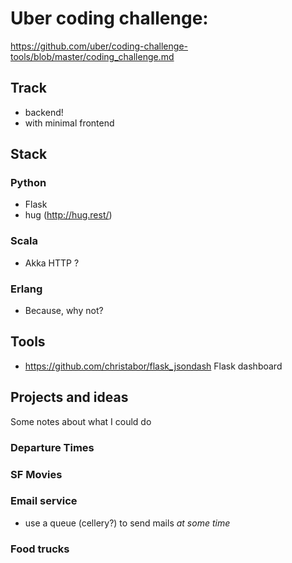 # Uber coding challenge:

https://github.com/uber/coding-challenge-tools/blob/master/coding_challenge.md

## Track

- backend!
- with minimal frontend

## Stack

### Python

- Flask
- hug (http://hug.rest/)

### Scala

- Akka HTTP ?

### Erlang

- Because, why not?

## Tools

- https://github.com/christabor/flask_jsondash
  Flask dashboard


## Projects and ideas

Some notes about what I could do

### Departure Times
### SF Movies

### Email service

- use a queue (cellery?) to send mails _at some time_

### Food trucks

